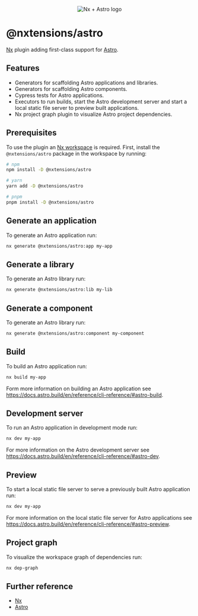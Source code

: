 <p align="center">
  <image src="https://user-images.githubusercontent.com/12051310/139603151-de031c74-8ccf-482a-b3d9-588c78cef9db.png" alt="Nx + Astro logo"/>
</p>

# @nxtensions/astro

[Nx](https://nx.dev/) plugin adding first-class support for [Astro](https://astro.build).

## Features

- Generators for scaffolding Astro applications and libraries.
- Generators for scaffolding Astro components.
- Cypress tests for Astro applications.
- Executors to run builds, start the Astro development server and start a local static file server to preview built applications.
- Nx project graph plugin to visualize Astro project dependencies.

## Prerequisites

To use the plugin an [Nx workspace](https://nx.dev/l/r/getting-started/nx-setup) is required. First, install the `@nxtensions/astro` package in the workspace by running:

```bash
# npm
npm install -D @nxtensions/astro

# yarn
yarn add -D @nxtensions/astro

# pnpm
pnpm install -D @nxtensions/astro
```

## Generate an application

To generate an Astro application run:

```bash
nx generate @nxtensions/astro:app my-app
```

## Generate a library

To generate an Astro library run:

```bash
nx generate @nxtensions/astro:lib my-lib
```

## Generate a component

To generate an Astro library run:

```bash
nx generate @nxtensions/astro:component my-component
```

## Build

To build an Astro application run:

```bash
nx build my-app
```

Form more information on building an Astro application see https://docs.astro.build/en/reference/cli-reference/#astro-build.

## Development server

To run an Astro application in development mode run:

```bash
nx dev my-app
```

For more information on the Astro development server see https://docs.astro.build/en/reference/cli-reference/#astro-dev.

## Preview

To start a local static file server to serve a previously built Astro application run:

```bash
nx dev my-app
```

For more information on the local static file server for Astro applications see https://docs.astro.build/en/reference/cli-reference/#astro-preview.

## Project graph

To visualize the workspace graph of dependencies run:

```bash
nx dep-graph
```

## Further reference

- [Nx](https://nx.dev)
- [Astro](https://astro.build)
